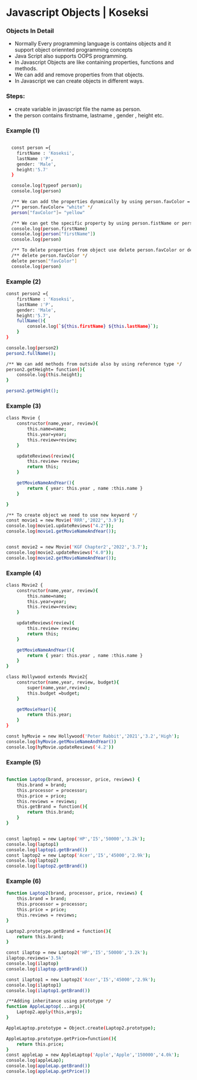 # Javascript Objects | Koseksi 

### Objects In Detail
- Normally Every programming language is contains objects and it support object oriennted programming concepts 
- Java Script also supports OOPS programming.
- In Javascript Objects are like containing properties, functions and methods.
- We can add and remove properties from that objects.
- In Javascript we can create objects in different ways.

### Steps:
- create variable in javascript file the name as person.
- the person contains firstname, lastname , gender , height etc.

### Example (1)

```bash

  const person ={
    firstName : 'Koseksi',
    lastName :'P',
    gender: 'Male',
    height:'5.7'
  }

  console.log(typeof person);
  console.log(person)

  /** We can add the properties dynamically by using person.favColor ='white'  or person["favColor"] ='white' */
  /** person.favColor= "white" */
  person["favColor"]= "yellow" 

  /** We can get the specific property by using person.fistName or person["fistName"]  */
  console.log(person.firstName) 
  console.log(person["firstName"]) 
  console.log(person)

  /** To delete properties from object use delete person.favColor or delete person["favColor"] */
  /** delete person.favColor */
  delete person["favColor"]
  console.log(person)

```


### Example (2)

```bash
const person2 ={
    firstName : 'Koseksi',
    lastName :'P',
    gender: 'Male',
    height:'5.7',
    fullName(){
        console.log(`${this.firstName} ${this.lastName}`);
    }
}

console.log(person2)
person2.fullName();

/** We can add methods from outside also by using reference type */
person2.getHeight= function(){
    console.log(this.height);
}

person2.getHeight();

```

### Example (3)

```bash
class Movie {
    constructor(name,year, review){
        this.name=name;
        this.year=year;
        this.review=review;
    }

    updateReviews(review){
        this.review= review;
        return this;
    }

    getMovieNameAndYear(){
        return { year: this.year , name :this.name }
    }

}

/** To create object we need to use new keyword */
const movie1 = new Movie('RRR','2022','3.9');
console.log(movie1.updateReviews("4.2"));
console.log(movie1.getMovieNameAndYear());


const movie2 = new Movie('KGF Chapter2','2022','3.7');
console.log(movie2.updateReviews("4.0"));
console.log(movie2.getMovieNameAndYear());

```

### Example (4)

```bash
class Movie2 {
    constructor(name,year, review){
        this.name=name;
        this.year=year;
        this.review=review;
    }

    updateReviews(review){
        this.review= review;
        return this;
    }

    getMovieNameAndYear(){
        return { year: this.year , name :this.name }
    }
}

class Hollywood extends Movie2{
    constructor(name,year, review, budget){
        super(name,year,review);
        this.budget =budget;
    }

    getMovieYear(){
        return this.year;
    }
}

const hyMovie = new Hollywood('Peter Rabbit','2021','3.2','High');
console.log(hyMovie.getMovieNameAndYear())
console.log(hyMovie.updateReviews('4.2'))
```

### Example (5)
```bash

function Laptop(brand, processor, price, reviews) {
    this.brand = brand;
    this.processor = processor;
    this.price = price;
    this.reviews = reviews;
    this.getBrand = function(){
        return this.brand;
    }
}


const laptop1 = new Laptop('HP','I5','50000','3.2k');
console.log(laptop1)
console.log(laptop1.getBrand())
const laptop2 = new Laptop('Acer','I5','45000','2.9k');
console.log(laptop2)
console.log(laptop2.getBrand())

```

### Example (6)
```bash
function Laptop2(brand, processor, price, reviews) {
    this.brand = brand;
    this.processor = processor;
    this.price = price;
    this.reviews = reviews;
}

Laptop2.prototype.getBrand = function(){
    return this.brand;
}

const ilaptop = new Laptop2('HP','I5','50000','3.2k');
ilaptop.reviews='3.5k'
console.log(ilaptop)
console.log(ilaptop.getBrand())

const ilaptop1 = new Laptop2('Acer','I5','45000','2.9k');
console.log(ilaptop1)
console.log(ilaptop1.getBrand())

/**Adding inheritance using prototype */
function AppleLaptop(...args){
    Laptop2.apply(this,args);
}

AppleLaptop.prototype = Object.create(Laptop2.prototype);

AppleLaptop.prototype.getPrice=function(){
    return this.price;
}
const appleLap = new AppleLaptop('Apple','Apple','150000','4.0k');
console.log(appleLap);
console.log(appleLap.getBrand())
console.log(appleLap.getPrice())

```